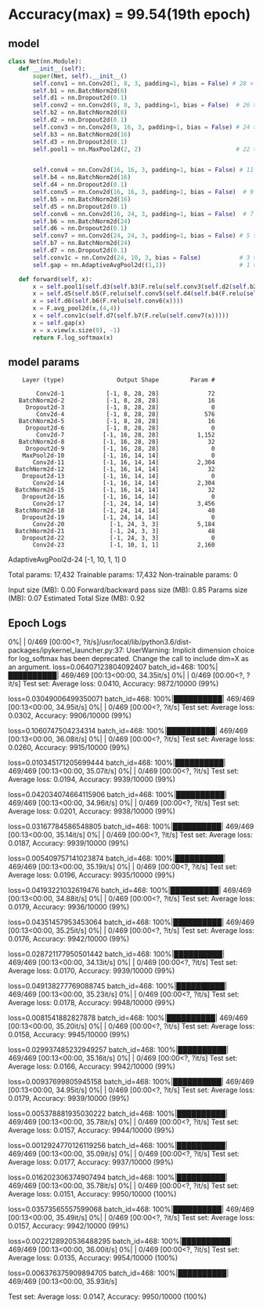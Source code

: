 # Accuracy(max) = 99.54(19th epoch) 
 
 
 ## model
 ```python
 class Net(nn.Module):
    def __init__(self):
        super(Net, self).__init__()
        self.conv1 = nn.Conv2d(1, 8, 3, padding=1, bias = False) # 28 > 26 | 3
        self.b1 = nn.BatchNorm2d(8)
        self.d1 = nn.Dropout2d(0.1)
        self.conv2 = nn.Conv2d(8, 8, 3, padding=1, bias = False)  # 26 > 24 | 5
        self.b2 = nn.BatchNorm2d(8)
        self.d2 = nn.Dropout2d(0.1)
        self.conv3 = nn.Conv2d(8, 16, 3, padding=1, bias = False) # 24 > 22 | 7
        self.b3 = nn.BatchNorm2d(16)
        self.d3 = nn.Dropout2d(0.1)
        self.pool1 = nn.MaxPool2d(2, 2)                           # 22 > 11


        self.conv4 = nn.Conv2d(16, 16, 3, padding=1, bias = False) # 11 > 9 | 9
        self.b4 = nn.BatchNorm2d(16)
        self.d4 = nn.Dropout2d(0.1)
        self.conv5 = nn.Conv2d(16, 16, 3, padding=1, bias = False)  # 9 > 7 | 11
        self.b5 = nn.BatchNorm2d(16)
        self.d5 = nn.Dropout2d(0.1)
        self.conv6 = nn.Conv2d(16, 24, 3, padding=1, bias = False)  # 7 > 5 | 13
        self.b6 = nn.BatchNorm2d(24)
        self.d6 = nn.Dropout2d(0.1)
        self.conv7 = nn.Conv2d(24, 24, 3, padding=1, bias = False) # 5 > 3  | 15
        self.b7 = nn.BatchNorm2d(24)
        self.d7 = nn.Dropout2d(0.1)
        self.conv1c = nn.Conv2d(24, 10, 3, bias = False)           # 3 > 1 | 17
        self.gap = nn.AdaptiveAvgPool2d((1,1))                     # 1 > 1 | 17

    def forward(self, x):
        x = self.pool1(self.d3(self.b3(F.relu(self.conv3(self.d2(self.b2(F.relu(self.conv2(self.d1(self.b1(F.relu(self.conv1(x)))))))))))))
        x = self.d5(self.b5(F.relu(self.conv5(self.d4(self.b4(F.relu(self.conv4(x))))))))
        x = self.d6(self.b6(F.relu(self.conv6(x))))
        x = F.avg_pool2d(x,(4,4))
        x = self.conv1c(self.d7(self.b7(F.relu(self.conv7(x)))))
        x = self.gap(x)
        x = x.view(x.size(0), -1)
        return F.log_softmax(x)
 
```

## model params


        Layer (type)               Output Shape         Param #

            Conv2d-1            [-1, 8, 28, 28]              72
       BatchNorm2d-2            [-1, 8, 28, 28]              16
         Dropout2d-3            [-1, 8, 28, 28]               0
            Conv2d-4            [-1, 8, 28, 28]             576
       BatchNorm2d-5            [-1, 8, 28, 28]              16
         Dropout2d-6            [-1, 8, 28, 28]               0
            Conv2d-7           [-1, 16, 28, 28]           1,152
       BatchNorm2d-8           [-1, 16, 28, 28]              32
         Dropout2d-9           [-1, 16, 28, 28]               0
        MaxPool2d-10           [-1, 16, 14, 14]               0
           Conv2d-11           [-1, 16, 14, 14]           2,304
      BatchNorm2d-12           [-1, 16, 14, 14]              32
        Dropout2d-13           [-1, 16, 14, 14]               0
           Conv2d-14           [-1, 16, 14, 14]           2,304
      BatchNorm2d-15           [-1, 16, 14, 14]              32
        Dropout2d-16           [-1, 16, 14, 14]               0
           Conv2d-17           [-1, 24, 14, 14]           3,456
      BatchNorm2d-18           [-1, 24, 14, 14]              48
        Dropout2d-19           [-1, 24, 14, 14]               0
           Conv2d-20             [-1, 24, 3, 3]           5,184
      BatchNorm2d-21             [-1, 24, 3, 3]              48
        Dropout2d-22             [-1, 24, 3, 3]               0
           Conv2d-23             [-1, 10, 1, 1]           2,160
AdaptiveAvgPool2d-24             [-1, 10, 1, 1]               0



Total params: 17,432
Trainable params: 17,432
Non-trainable params: 0

Input size (MB): 0.00
Forward/backward pass size (MB): 0.85
Params size (MB): 0.07
Estimated Total Size (MB): 0.92



 ## Epoch Logs
 
 
  0%|          | 0/469 [00:00<?, ?it/s]/usr/local/lib/python3.6/dist-packages/ipykernel_launcher.py:37: UserWarning: Implicit dimension choice for log_softmax has been deprecated. Change the call to include dim=X as an argument.
loss=0.06407123804092407 batch_id=468: 100%|██████████| 469/469 [00:13<00:00, 34.35it/s]
  0%|          | 0/469 [00:00<?, ?it/s]
Test set: Average loss: 0.0410, Accuracy: 9872/10000 (99%)

loss=0.03049006499350071 batch_id=468: 100%|██████████| 469/469 [00:13<00:00, 34.95it/s]
  0%|          | 0/469 [00:00<?, ?it/s]
Test set: Average loss: 0.0302, Accuracy: 9906/10000 (99%)

loss=0.1060747504234314 batch_id=468: 100%|██████████| 469/469 [00:13<00:00, 36.08it/s]
  0%|          | 0/469 [00:00<?, ?it/s]
Test set: Average loss: 0.0260, Accuracy: 9915/10000 (99%)

loss=0.010345171205699444 batch_id=468: 100%|██████████| 469/469 [00:13<00:00, 35.07it/s]
  0%|          | 0/469 [00:00<?, ?it/s]
Test set: Average loss: 0.0194, Accuracy: 9939/10000 (99%)

loss=0.042034074664115906 batch_id=468: 100%|██████████| 469/469 [00:13<00:00, 34.96it/s]
  0%|          | 0/469 [00:00<?, ?it/s]
Test set: Average loss: 0.0201, Accuracy: 9938/10000 (99%)

loss=0.03167784586548805 batch_id=468: 100%|██████████| 469/469 [00:13<00:00, 35.14it/s]
  0%|          | 0/469 [00:00<?, ?it/s]
Test set: Average loss: 0.0187, Accuracy: 9939/10000 (99%)

loss=0.005409757141023874 batch_id=468: 100%|██████████| 469/469 [00:13<00:00, 35.19it/s]
  0%|          | 0/469 [00:00<?, ?it/s]
Test set: Average loss: 0.0196, Accuracy: 9935/10000 (99%)

loss=0.04193221032619476 batch_id=468: 100%|██████████| 469/469 [00:13<00:00, 34.88it/s]
  0%|          | 0/469 [00:00<?, ?it/s]
Test set: Average loss: 0.0179, Accuracy: 9936/10000 (99%)

loss=0.04351457953453064 batch_id=468: 100%|██████████| 469/469 [00:13<00:00, 35.25it/s]
  0%|          | 0/469 [00:00<?, ?it/s]
Test set: Average loss: 0.0176, Accuracy: 9942/10000 (99%)

loss=0.028721177950501442 batch_id=468: 100%|██████████| 469/469 [00:13<00:00, 34.13it/s]
  0%|          | 0/469 [00:00<?, ?it/s]
Test set: Average loss: 0.0170, Accuracy: 9939/10000 (99%)

loss=0.049138277769088745 batch_id=468: 100%|██████████| 469/469 [00:13<00:00, 35.23it/s]
  0%|          | 0/469 [00:00<?, ?it/s]
Test set: Average loss: 0.0178, Accuracy: 9948/10000 (99%)

loss=0.0081541882827878 batch_id=468: 100%|██████████| 469/469 [00:13<00:00, 35.20it/s]
  0%|          | 0/469 [00:00<?, ?it/s]
Test set: Average loss: 0.0158, Accuracy: 9945/10000 (99%)

loss=0.029937485232949257 batch_id=468: 100%|██████████| 469/469 [00:13<00:00, 35.16it/s]
  0%|          | 0/469 [00:00<?, ?it/s]
Test set: Average loss: 0.0166, Accuracy: 9942/10000 (99%)

loss=0.00937699805945158 batch_id=468: 100%|██████████| 469/469 [00:13<00:00, 34.95it/s]
  0%|          | 0/469 [00:00<?, ?it/s]
Test set: Average loss: 0.0179, Accuracy: 9939/10000 (99%)

loss=0.005378881935030222 batch_id=468: 100%|██████████| 469/469 [00:13<00:00, 35.78it/s]
  0%|          | 0/469 [00:00<?, ?it/s]
Test set: Average loss: 0.0157, Accuracy: 9944/10000 (99%)

loss=0.0012924770126119256 batch_id=468: 100%|██████████| 469/469 [00:13<00:00, 35.09it/s]
  0%|          | 0/469 [00:00<?, ?it/s]
Test set: Average loss: 0.0177, Accuracy: 9937/10000 (99%)

loss=0.016202306374907494 batch_id=468: 100%|██████████| 469/469 [00:13<00:00, 35.78it/s]
  0%|          | 0/469 [00:00<?, ?it/s]
Test set: Average loss: 0.0151, Accuracy: 9950/10000 (100%)

loss=0.03573565557599068 batch_id=468: 100%|██████████| 469/469 [00:13<00:00, 35.49it/s]
  0%|          | 0/469 [00:00<?, ?it/s]
Test set: Average loss: 0.0157, Accuracy: 9942/10000 (99%)

loss=0.0022128920536488295 batch_id=468: 100%|██████████| 469/469 [00:13<00:00, 36.00it/s]
  0%|          | 0/469 [00:00<?, ?it/s]
Test set: Average loss: 0.0135, Accuracy: 9954/10000 (100%)

loss=0.006376375909894705 batch_id=468: 100%|██████████| 469/469 [00:13<00:00, 35.93it/s]

Test set: Average loss: 0.0147, Accuracy: 9950/10000 (100%)

